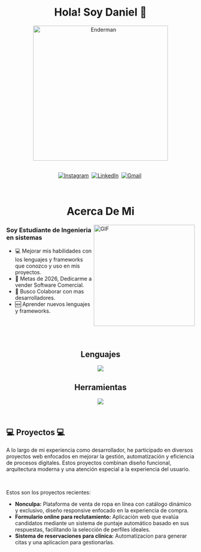 
<p>
  <h1 align="center"><b>Hola! Soy Daniel 👋</b></h1>
</p>

<p align="center">
    <img align="center" alt="Enderman" height="360px" src="https://i.pinimg.com/736x/64/fe/a1/64fea1c003a27bde3427c8dd86136af8.jpg" />
</p>

<p align="center">
<br>
<a href="https://www.instagram.com/danixl.003/"><img src="https://img.shields.io/badge/instagram-%23E4405F.svg?&style=for-the-badge&logo=instagram&logoColor=white" alt="Instagram" /></a>&nbsp;
<a href="https://www.linkedin.com/in/daniel-esau-juarez-lopez-7b2098248/"><img src="https://img.shields.io/badge/linkedin-%230077B5.svg?&style=for-the-badge&logo=linkedin&logoColor=white" alt="LinkedIn" /></a>&nbsp;
<a href="mailto:d.esau2003@icloud.com?subject=Hola%20SDaniel"><img src="https://img.shields.io/badge/gmail-%23D14836.svg?&style=for-the-badge&logo=gmail&logoColor=white" alt="Gmail"/></a>&nbsp;
<!--<a href="https://kkvanonymous.github.io/"><img alt="Website" src="https://img.shields.io/website?style=for-the-badge&up_message=portfolio&url=https%3A%2F%2Fkkvanonymous.github.io%2F"></a>-->
</p>

<br>


<p>
  <h1 align="center"><b>Acerca De Mi</b></h1>
</p>

<img align="right" height="270px" alt="GIF" src="https://i.pinimg.com/originals/e4/26/70/e426702edf874b181aced1e2fa5c6cde.gif" />

### Soy Estudiante de Ingenieria en sistemas
- 💻 Mejorar mis habilidades con los lenguajes y frameworks que conozco y uso en mis proyectos.
- 📝 Metas de 2026, Dedicarme a vender Software Comercial.
- 👥 Busco Colaborar con mas desarrolladores.
- 🆕 Aprender nuevos lenguajes y frameworks.

<br>
<br>
<br>

<p>
  <h2 align="center"><b>Lenguajes</b></h1>
</p>
<p align="center">
  <a href="https://skillicons.dev">
    <img src="https://skillicons.dev/icons?i=java,react,nodejs,vue,astro,spring,php,mysql" />
  </a>
</p>
<p>
  <h2 align="center"><b>Herramientas</b></h1>
</p>
<p align="center">
  <a href="https://skillicons.dev">
    <img src="https://skillicons.dev/icons?i=vscode,github,git,figma,xd" />
  </a>
</p>

<br>


<p align="center">
  <h2><b>💻 Proyectos 💻</b></h2>
</p>

<p>
  A lo largo de mi experiencia como desarrollador, he participado en diversos proyectos web enfocados en mejorar la gestión, automatización y eficiencia de procesos digitales. Estos proyectos combinan diseño funcional, arquitectura moderna y una atención especial a la experiencia del usuario.
</p>
<br>
<p>
  Estos son los proyectos recientes:
</p>

<ul>
  <li><b>Nonculpa:</b> Plataforma de venta de ropa en línea con catálogo dinámico y exclusivo, diseño responsive enfocado en la experiencia de compra.</li>
  <li><b>Formulario online para reclutamiento:</b> Aplicación web que evalúa candidatos mediante un sistema de puntaje automático basado en sus respuestas, facilitando la selección de perfiles ideales.</li>
  <li><b>Sistema de reservaciones para clínica:</b> Automatizacion para generar citas y una aplicacion para gestionarlas.</li>
</ul>




